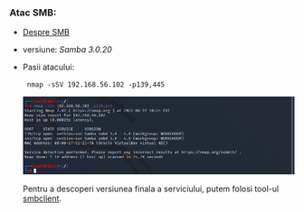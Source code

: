 ### Atac SMB:
  
  - [Despre SMB](https://github.com/Dani780-C/Cyber-security/blob/main/learn/_smb.md)
  - versiune: *Samba 3.0.20*
  - Pasii atacului:
               
         nmap -sSV 192.168.56.102 -p139,445
         
    ![My Image](https://github.com/Dani780-C/Cyber-security/blob/main/attacks/imgs/nmap-scan-samba.png)

    Pentru a descoperi versiunea finala a serviciului, putem folosi tool-ul [smbclient](https://github.com/Dani780-C/Cyber-security/blob/main/tools/smbclient.md).
